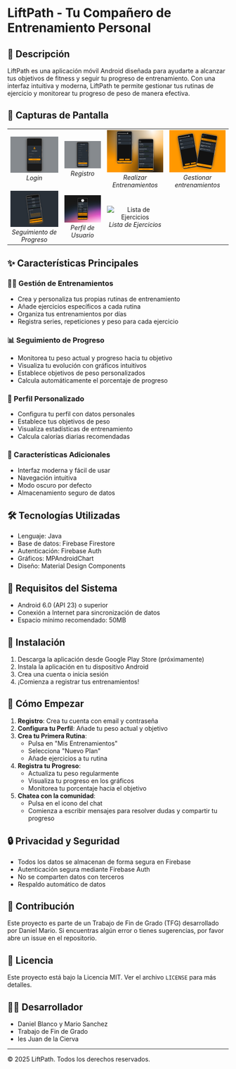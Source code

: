 # LiftPath - Tu Compañero de Entrenamiento Personal

## 📱 Descripción
LiftPath es una aplicación móvil Android diseñada para ayudarte a alcanzar tus objetivos de fitness y seguir tu progreso de entrenamiento. Con una interfaz intuitiva y moderna, LiftPath te permite gestionar tus rutinas de ejercicio y monitorear tu progreso de peso de manera efectiva.
## 📸 Capturas de Pantalla
<div align="center">
  <table>
    <tr>
      <td align="center">
        <img src="screenshots/Login.png" alt="Pantalla de Login" width="400"/>
        <br>
        <em>Login</em>
      </td>
      <td align="center">
        <img src="screenshots/Register.png" alt="Registro" width="400"/>
        <br>
        <em>Registro</em>
      </td>
      <td align="center">
        <img src="screenshots/TrainingOrange.png" alt="Realizar Entrenamientos" width="400"/>
        <br>
        <em>Realizar Entrenamientos</em>
      </td>
      <td align="center">
        <img src="screenshots/AddTraining.png" alt="Gestionar entrenamientos" width="400"/>
        <br>
        <em>Gestionar entrenamientos</em>
      </td>
    </tr>
    <tr>
      <td align="center">
        <img src="screenshots/Progress.png" alt="Seguimiento de Progreso" width="400"/>
        <br>
        <em>Seguimiento de Progreso</em>
      </td>
      <td align="center">
        <img src="screenshots/Profile.png" alt="Perfil de Usuario" width="400"/>
        <br>
        <em>Perfil de Usuario</em>
      </td>
      <td align="center">
        <img src="screenshots/exercises.png" alt="Lista de Ejercicios" width="400"/>
        <br>
        <em>Lista de Ejercicios</em>
      </td>
    </tr>
  </table>
</div>

## ✨ Características Principales

### 🏋️‍♂️ Gestión de Entrenamientos
- Crea y personaliza tus propias rutinas de entrenamiento
- Añade ejercicios específicos a cada rutina
- Organiza tus entrenamientos por días
- Registra series, repeticiones y peso para cada ejercicio

### 📊 Seguimiento de Progreso
- Monitorea tu peso actual y progreso hacia tu objetivo
- Visualiza tu evolución con gráficos intuitivos
- Establece objetivos de peso personalizados
- Calcula automáticamente el porcentaje de progreso

### 👤 Perfil Personalizado
- Configura tu perfil con datos personales
- Establece tus objetivos de peso
- Visualiza estadísticas de entrenamiento
- Calcula calorías diarias recomendadas

### 🎯 Características Adicionales
- Interfaz moderna y fácil de usar
- Navegación intuitiva
- Modo oscuro por defecto
- Almacenamiento seguro de datos

## 🛠️ Tecnologías Utilizadas
- Lenguaje: Java
- Base de datos: Firebase Firestore
- Autenticación: Firebase Auth
- Gráficos: MPAndroidChart
- Diseño: Material Design Components

## 📱 Requisitos del Sistema
- Android 6.0 (API 23) o superior
- Conexión a Internet para sincronización de datos
- Espacio mínimo recomendado: 50MB

## 🚀 Instalación
1. Descarga la aplicación desde Google Play Store (próximamente)
2. Instala la aplicación en tu dispositivo Android
3. Crea una cuenta o inicia sesión
4. ¡Comienza a registrar tus entrenamientos!

## 💪 Cómo Empezar
1. **Registro**: Crea tu cuenta con email y contraseña
2. **Configura tu Perfil**: Añade tu peso actual y objetivo
3. **Crea tu Primera Rutina**: 
   - Pulsa en "Mis Entrenamientos"
   - Selecciona "Nuevo Plan"
   - Añade ejercicios a tu rutina
4. **Registra tu Progreso**:
   - Actualiza tu peso regularmente
   - Visualiza tu progreso en los gráficos
   - Monitorea tu porcentaje hacia el objetivo
5. **Chatea con la comunidad**:
   - Pulsa en el icono del chat
   - Comienza a escribir mensajes para resolver dudas y compartir tu progreso

## 🔒 Privacidad y Seguridad
- Todos los datos se almacenan de forma segura en Firebase
- Autenticación segura mediante Firebase Auth
- No se comparten datos con terceros
- Respaldo automático de datos

## 🤝 Contribución
Este proyecto es parte de un Trabajo de Fin de Grado (TFG) desarrollado por Daniel Mario. Si encuentras algún error o tienes sugerencias, por favor abre un issue en el repositorio.

## 📄 Licencia
Este proyecto está bajo la Licencia MIT. Ver el archivo `LICENSE` para más detalles.

## 👨‍💻 Desarrollador
- Daniel Blanco y Mario Sanchez
- Trabajo de Fin de Grado
- Ies Juan de la Cierva

---
© 2025 LiftPath. Todos los derechos reservados. 

